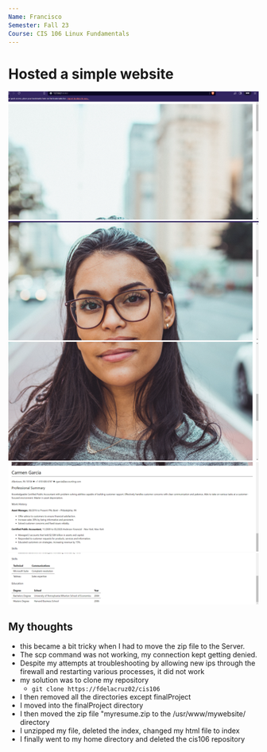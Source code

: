 ```yaml
---
Name: Francisco
Semester: Fall 23
Course: CIS 106 Linux Fundamentals
---
```


# Hosted a simple website
![](p1.1.png)
![](p1.2.png)
![](p1.3.png)
![](p1.4.png)
![](p1.5.png)

## My thoughts
* this became a bit tricky when I had to move the zip file to the Server.
* The scp command was not working, my connection kept getting denied.
* Despite my attempts at troubleshooting by allowing new ips through the firewall and restarting various processes, it did not work
* my solution was to clone my repository
  * `git clone https://fdelacruz02/cis106`
* I then removed all the directories except finalProject
* I moved into the finalProject directory
* I then moved the zip file "myresume.zip to the /usr/www/mywebsite/ directory
* I unzipped my file, deleted the index, changed my html file to index
* I finally went to my home directory and deleted the cis106 repository